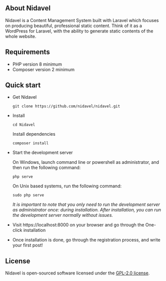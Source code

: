 ## About Nidavel

Nidavel is a Content Management System built with Laravel which focuses on producing beautiful, professional static content. Think of it as a WordPress for Laravel, with the ability to generate static contents of the whole website.

<!-- Nidavel is accessible, powerful, and provides tools required for robust static content management. -->

## Requirements
- PHP version 8 minimum
- Composer version 2 minimum

## Quick start
- Get Nidavel
    ```
    git clone https://github.com/nidavel/nidavel.git
    ```

- Install
    ```
    cd Nidavel
    ```
    
    Install dependencies
    ```
    composer install
    ```

- Start the development server
    
    On Windows, launch command line or powershell as administrator, and then run the following command:
    ```
    php serve
    ```

    On Unix based systems, run the following command:
    ```
    sudo php serve
    ```

    *It is important to note that you only need to run the development server as administrator once: during installation. After installation, you can run the development server normally without issues.*

- Visit https://localhost:8000 on your browser and go through the One-click installation

- Once installation is done, go through the registration process, and write your first post!

## License

Nidavel is open-sourced software licensed under the [GPL-2.0 license](https://www.gnu.org/licenses/old-licenses/gpl-2.0.en.html).
